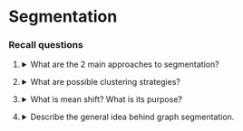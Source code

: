 # Segmentation

### Recall questions

1. <details markdown=1><summary markdown="span">  What are the 2 main approaches to segmentation? </summary>
    
    \
    Two main approaches::
    - separate images into =="coherent objects"==
    - ==group together similar looking pixels==, for further processing
 

</details>


2. <details markdown=1><summary markdown="span">   What are possible clustering strategies? </summary>
    
    \
	![](static/CV/seg1.png)

</details>


3. <details markdown=1><summary markdown="span"> What is mean shift? What is its purpose? </summary>
    
    \
	Another ==really expensive== algorithm for ==pixel clustering==.
	![](static/CV/seg2.png)

</details>


4. <details markdown=1><summary markdown="span"> Describe the general idea behind graph segmentation. </summary>
    
    \
	![](static/CV/seg3.png)
	We can measure ==affinity based on colour, intensity or distance==.

</details>